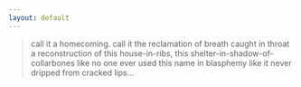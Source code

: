 ```yaml
---
layout:	default
---
```


> call it a homecoming.
> call it the reclamation of breath caught in throat
> a reconstruction of this house-in-ribs,
> this shelter-in-shadow-of-collarbones 
> like no one ever used this name in blasphemy
> like it never dripped from cracked lips...



